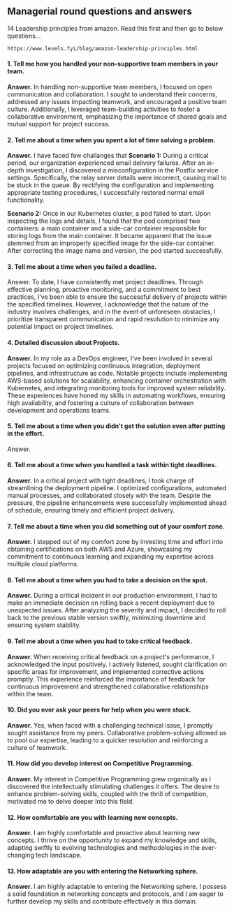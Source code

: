 ## Managerial round questions and answers
14 Leadership principles from amazon. Read this first and then go to below questions...
```
https://www.levels.fyi/blog/amazon-leadership-principles.html
```
#### 1. Tell me how you handled your non-supportive team members in your team.
**Answer.** In handling non-supportive team members, I focused on open communication and collaboration. I sought to understand their concerns, addressed any issues impacting teamwork, and encouraged a positive team culture. Additionally, I leveraged team-building activities to foster a collaborative environment, emphasizing the importance of shared goals and mutual support for project success.

#### 2. Tell me about a time when you spent a lot of time solving a problem.
**Answer.** I have faced few challanges that 
**Scenario 1:** During a critical period, our organization experienced email delivery failures. After an in-depth investigation, I discovered a misconfiguration in the Postfix service settings. Specifically, the relay server details were incorrect, causing mail to be stuck in the queue. By rectifying the configuration and implementing appropriate testing procedures, I successfully restored normal email functionality.

**Scenario 2:** Once in our Kubernetes cluster, a pod failed to start. Upon inspecting the logs and details, I found that the pod comprised two containers: a main container and a side-car container responsible for storing logs from the main container. It became apparent that the issue stemmed from an improperly specified image for the side-car container. After correcting the image name and version, the pod started successfully.

#### 3. Tell me about a time when you failed a deadline.

Answer. To date, I have consistently met project deadlines. Through effective planning, proactive monitoring, and a commitment to best practices, I've been able to ensure the successful delivery of projects within the specified timelines. However, I acknowledge that the nature of the industry involves challenges, and in the event of unforeseen obstacles, I prioritize transparent communication and rapid resolution to minimize any potential impact on project timelines.

#### 4. Detailed discussion about Projects.
**Answer.** In my role as a DevOps engineer, I've been involved in several projects focused on optimizing continuous integration, deployment pipelines, and infrastructure as code. Notable projects include implementing AWS-based solutions for scalability, enhancing container orchestration with Kubernetes, and integrating monitoring tools for improved system reliability. These experiences have honed my skills in automating workflows, ensuring high availability, and fostering a culture of collaboration between development and operations teams.

#### 5. Tell me about a time when you didn’t get the solution even after putting in the effort.

Answer.

#### 6. Tell me about a time when you handled a task within tight deadlines.
**Answer.** In a critical project with tight deadlines, I took charge of streamlining the deployment pipeline. I optimized configurations, automated manual processes, and collaborated closely with the team. Despite the pressure, the pipeline enhancements were successfully implemented ahead of schedule, ensuring timely and efficient project delivery.

#### 7. Tell me about a time when you did something out of your comfort zone.
**Answer.** I stepped out of my comfort zone by investing time and effort into obtaining certifications on both AWS and Azure, showcasing my commitment to continuous learning and expanding my expertise across multiple cloud platforms.

#### 8. Tell me about a time when you had to take a decision on the spot.
**Answer.** During a critical incident in our production environment, I had to make an immediate decision on rolling back a recent deployment due to unexpected issues. After analyzing the severity and impact, I decided to roll back to the previous stable version swiftly, minimizing downtime and ensuring system stability.

#### 9. Tell me about a time when you had to take critical feedback.
**Answer.** When receiving critical feedback on a project's performance, I acknowledged the input positively. I actively listened, sought clarification on specific areas for improvement, and implemented corrective actions promptly. This experience reinforced the importance of feedback for continuous improvement and strengthened collaborative relationships within the team.

#### 10. Did you ever ask your peers for help when you were stuck.
**Answer.** Yes, when faced with a challenging technical issue, I promptly sought assistance from my peers. Collaborative problem-solving allowed us to pool our expertise, leading to a quicker resolution and reinforcing a culture of teamwork.

#### 11. How did you develop interest on Competitive Programming.
**Answer.** My interest in Competitive Programming grew organically as I discovered the intellectually stimulating challenges it offers. The desire to enhance problem-solving skills, coupled with the thrill of competition, motivated me to delve deeper into this field.

#### 12. How comfortable are you with learning new concepts.
**Answer.** I am highly comfortable and proactive about learning new concepts. I thrive on the opportunity to expand my knowledge and skills, adapting swiftly to evolving technologies and methodologies in the ever-changing tech landscape.

#### 13. How adaptable are you with entering the Networking sphere.
**Answer.** I am highly adaptable to entering the Networking sphere. I possess a solid foundation in networking concepts and protocols, and I am eager to further develop my skills and contribute effectively in this domain.





